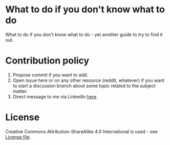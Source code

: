 # What to do if you don't know what to do
What to do if you don't know what to do - yet another guide to try to find it out.


# Contribution policy
1. Propose commit if you want to add. 
2. Open issue here or on any other resource (reddit, whatever) if you want to start a discussion branch about some topic related to the subject matter. 
3. Direct message to me via LinkedIn [here](https://www.linkedin.com/in/vl-morozov/).

# License
Creative Commons Attribution-ShareAlike 4.0 International is used - see [License file](https://github.com/ewdss/what-to-do/blob/main/license.md). 

